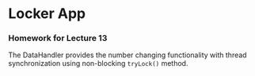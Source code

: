 # Locker App
### Homework for Lecture 13
The DataHandler provides the number changing functionality with thread synchronization using non-blocking `tryLock()` method.
